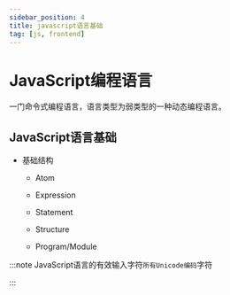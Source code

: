 ```yaml
---
sidebar_position: 4
title: javascript语言基础
tag: [js, frontend]
---
```

# JavaScript编程语言

一门命令式编程语言，语言类型为弱类型的一种动态编程语言。

## JavaScript语言基础

- 基础结构
  
  - Atom
    
  - Expression
    
  - Statement
    
  - Structure
    
  - Program/Module

:::note
JavaScript语言的有效输入字符`所有Unicode编码`字符

:::